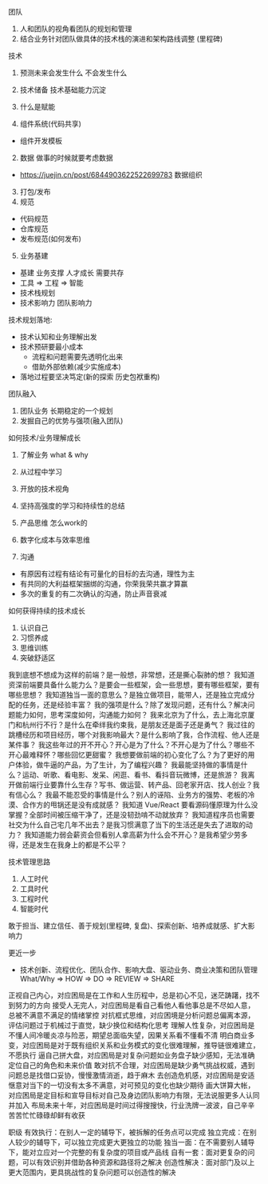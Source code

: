 团队 
1. 人和团队的视角看团队的规划和管理
2. 结合业务针对团队做具体的技术栈的演进和架构路线调整 (里程碑)


技术  
1. 预测未来会发生什么 不会发生什么
2. 技术储备 技术基础能力沉淀
3. 什么是赋能  

1. 组件系统(代码共享)
  * 组件开发模板
2. 数据 做事的时候就要考虑数据
  * https://juejin.cn/post/6844903622522699783  数据组织
3. 打包/发布
4. 规范
  * 代码规范
  * 仓库规范
  * 发布规范(如何发布)
5. 业务基建
  * 基建 业务支撑 人才成长 需要共存
  * 工具 => 工程 => 智能
  * 技术栈规划
  * 技术影响力 团队影响力


技术规划落地:
* 技术认知和业务理解出发
* 技术预研要最小成本
   * 流程和问题需要先透明化出来
   * 借助外部依赖(减少实施成本)
* 落地过程要坚决笃定(新的探索 历史包袱重构)


团队融入
1. 团队业务 长期稳定的一个规划
2. 发掘自己的优势与强项(融入团队)

如何技术/业务理解成长
1. 了解业务 what & why
2. 从过程中学习
3. 开放的技术视角
4. 坚持高强度的学习和持续性的总结


1. 产品思维 怎么work的
2. 数字化成本与效率思维
3. 沟通
  * 有原因有过程有结论有可量化的目标的去沟通，理性为主
  * 有共同的大利益框架捆绑的沟通，你荣我荣共赢才算赢
  * 多次的重复的有二次确认的沟通，防止声音衰减


如何获得持续的技术成长
1. 认识自己
2. 习惯养成
3. 思维训练
4. 突破舒适区

我到底想不想成为这样的前端？是一般想，非常想，还是撕心裂肺的想？
我知道资深前端要具备什么能力么？是要会一些框架，会一些思想，要有哪些框架，要有哪些思想？
我知道独当一面的意思么？是独立做项目，能带人，还是独立完成分配的任务，还是经验丰富？
我的强项是什么？除了发现问题，还有什么？解决问题能力如何，思考深度如何，沟通能力如何？
我来北京为了什么，去上海北京厦门和杭州行不行？是什么在牵绊我约束我，是朋友还是面子还是勇气？
我过往的跳槽经历和项目经历，哪个对我影响最大？是什么影响了我，合作流程、他人还是某件事？
我这些年过的开不开心？开心是为了什么？不开心是为了什么？哪些不开心最难释怀？哪些回忆更甜蜜？
我想要做前端的初心变化了么？为了更好的用户体验，做牛逼的产品，为了生计，为了编程兴趣？
我最能坚持做的事情是什么？运动、听歌、看电影、发呆、闲逛、看书、看抖音玩微博，还是旅游？
我离开做前端行业要靠什么生存？写书、做运营、转产品、回老家开店、找人创业？我有信心么？
我最不能忍受的事情是什么？别人的诬陷、业务方的强势、老板的冷漠、合作方的甩锅还是没有成就感？
我知道 Vue/React 要看源码懂原理为什么没掌握？全部时间被压缩干净了，还是没韧劲啃不动就放弃？
我知道程序员也需要社交为什么自己宅几年不出去？是我习惯满意了当下的生活还是失去了进取的动力？
我知道能力弱会薪资会但看别人拿高薪为什么会不开心？是我希望少劳多得，还是发生在我身上的都是不公平？

技术管理思路
1. 人工时代
2. 工具时代
3. 工程时代
4. 智能时代

敢于担当、建立信任、善于规划(里程碑, 复盘)、探索创新、培养成就感、扩大影响力

更近一步
* 技术创新、流程优化、团队合作、影响大盘、驱动业务、商业决策和团队管理
What/Why => HOW => DO => REVIEW => SHARE

正视自己内心，对应困局是在工作和人生历程中，总是初心不见，迷茫踌躇，找不到努力的方向
接受人无完人，对应困局是看自己看他人看他事总是不尽如人意，总被不满意不满足的情绪掌控
对抗框式思维，对应困境是分析问题总偏离本源，评估问题过于机械过于直觉，缺少换位和结构化思考
理解人性复杂，对应困局是不懂人间冷暖炎凉与险恶，期望总面临失望，因果关系看不懂看不清
明白商业多变，对应困局是对于既有组织关系和业务模式的变化很难理解，推导链很难建立，不愿执行
逼自己拼大盘，对应困局是对复杂问题如业务盘子缺少感知，无法准确定位自己的角色和未来价值
敢对抗不合理，对应困局是缺少勇气挑战权威，遇到问题总是找借口妥协，慢慢激情消逝，趋于麻木
去创造危机感，对应困局是安适惬意对当下的一切没有太多不满意，对可预见的变化也缺少期待
画大饼算大帐，对应困局是定目标和宣导目标对自己及身边团队影响力有限，无法说服更多人认同并加入
布局未来十年，对应困局是时间过得搜搜快，行业洗牌一波波，自己辛辛苦苦忙忙碌碌却鲜有收获


职级
有效执行：在别人一定的辅导下，被拆解的任务点可以完成
独立完成：在别人较少的辅导下，可以独立完成更大更独立的功能
独当一面：在不需要别人辅导下，能对立应对一个完整的有复杂度的项目或产品线
自有一套：面对更复杂的问题，可以有效识别并借助各种资源和路径将之解决
创造性解决：面对部门及以上更大范围内，更具挑战性的复杂问题可以创造性的解决
